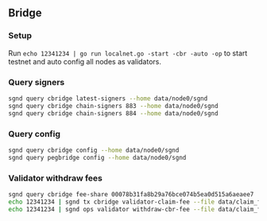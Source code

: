 ## Bridge

### Setup

Run `echo 12341234 | go run localnet.go -start -cbr -auto -op` to start testnet and auto config all nodes as validators.

### Query signers

```sh
sgnd query cbridge latest-signers --home data/node0/sgnd
sgnd query cbridge chain-signers 883 --home data/node0/sgnd
sgnd query cbridge chain-signers 884 --home data/node0/sgnd
```

### Query config

```sh
sgnd query cbridge config --home data/node0/sgnd
sgnd query pegbridge config --home data/node0/sgnd
```

### Validator withdraw fees

```sh
sgnd query cbridge fee-share 00078b31fa8b29a76bce074b5ea0d515a6aeaee7
echo 12341234 | sgnd tx cbridge validator-claim-fee --file data/claim_fee.txt --home data/node0/sgnd
echo 12341234 | sgnd ops validator withdraw-cbr-fee --file data/claim_fee.txt --home data/node0/sgnd --query
```